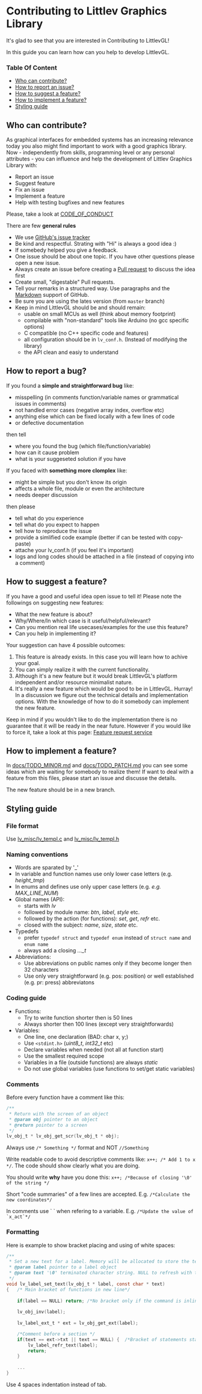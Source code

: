 # Contributing to Littlev Graphics Library
It's glad to see that you are interested in Contributing to LittlevGL! 

In this guide you can learn how can you help to develop  LittlevGL. 

### Table Of Content
* [Who can contribute?](#who-can-contribute)
* [How to report an issue?](#how-to-report-a-bug)
* [How to suggest a feature?](#how-to-suggest-a-feature)
* [How to implement a feature?](#how-to-implement-a-feature)
* [Styling guide](#styling-guide)

## Who can contribute?
As graphical interfaces for embedded systems has an increasing relevance today you also might find important to work with a good graphics library. Now - independently from skills, programming level or any personal attributes - you can influence and help the development of Littlev Graphics Library with:
* Report an issue
* Suggest feature
* Fix an issue
* Implement a feature
* Help with testing bugfixes and new features

Please, take a look at [CODE_OF_CONDUCT](https://github.com/littlevgl/lvgl/blob/master/docs/CODE_OF_CONDUCT.md)

There are few **general rules**
* We use [GitHub's issue tracker](https://github.com/littlevgl/lvgl/issues)
* Be kind and respectful. Strating with "Hi" is always a good idea :)
* If somebedy helped you give a feedback.
* One issue should be about one topic. If you have other questions please open a new issue.
* Always create an issue before creating a [Pull request](https://help.github.com/articles/about-pull-requests/) to discuss the idea first
* Create small, "digestable" Pull requests.  
* Tell your remarks in a structured way. Use paragraphs and the [Markdown](https://guides.github.com/features/mastering-markdown/) support of GitHub.
* Be sure you are using the lates version (from `master` branch)
* Keep in mind LittlevGL should be and should remain:
  - usable on small MCUs as well (think about memory footprint)
  - compilable with "non-standard" tools like Arduino (no gcc specific options) 
  - C compatible (no C++ specific code and features)
  - all configuration should be in `lv_conf.h`. (Instead of modifying the library)
  - the API clean and easiy to understand
  
## How to report a bug?
If you found a **simple and straightforward bug** like:
* misspelling (in comments function/variable names or grammatical issues in comments)
* not handled error cases (negative array index, overflow etc)
* anything else which can be fixed locally with a few lines of code
* or defective documentation

then tell
* where you found the bug (which file/function/variable)
* how can it cause problem
* what is your suggeseted solution if you have 

If you faced with **something more clomplex** like:
* might be simple but you don't know its origin
* affects a whole file, module or even the architecture
* needs deeper discussion

then please
* tell what do you experience
* tell what do you expect to happen
* tell how to reproduce the issue 
* provide a simlified code example (better if can be tested with copy-paste)
* attache your lv_conf.h (if you feel it's important)
* logs and long codes should be attached in a file (instead of copying into a comment)

## How to suggest a feature?
If you have a good and useful idea open issue to tell it! Please note the followings on suggesting new features:
* What the new feature is about?
* Why/Where/In which case is it useful/helpful/relevant?
* Can you mention real life usecases/examples for the use this feature?
* Can you help in implementing it?

Your suggestion can have 4 possible outcomes:
1. This feature is already exists. In this case you will learn how to achive your goal.
2. You can simply realize it with the current functionality.
3. Although it's a new feature but it would break LittlevGL's platform independent and/or resource minimalist nature.
4. It's really a new feature which would be good to be in LittlevGL. Hurray! In a discussion we figure out the technical details and implementation options. With the knowledge of how to do it somebody can implement the new feature.

Keep in mind if you wouldn't like to do the implementation there is no guarantee that it will be ready in the near future. 
However if you would like to force it, take a look at this page: [Feature request service](http://www.gl.littlev.hu/services#feature)

## How to implement a feature?
In [docs/TODO_MINOR.md](https://github.com/littlevgl/lvgl/blob/master/docs/TODO_MINOR.md) and [docs/TODO_PATCH.md](https://github.com/littlevgl/lvgl/blob/master/docs/TODO_PATCH.md) you can see some ideas which are waiting for somebody to realize them! If want to deal with a feature from this files, please start an issue and discusse the details.

The new feature should be in a new branch.

## Styling guide

### File format
Use [lv_misc/lv_templ.c](https://github.com/littlevgl/lvgl/blob/master/lv_misc/lv_templ.c) and [lv_misc/lv_templ.h](https://github.com/littlevgl/lvgl/blob/master/lv_misc/lv_templ.h)

### Naming conventions
* Words are sparated by '_'
* In variable and function names use only lower case letters (e.g. *height_tmp*)
* In enums and defines use only upper case letters (e.g. *e.g. MAX_LINE_NUM*)
* Global names (API):
  * starts with *lv*
  * followed by module name: *btn*, *label*, *style* etc.
  * followed by the action (for functions): *set*, *get*, *refr* etc.
  * closed with the subject: *name*, *size*, *state* etc. 
* Typedefs
  * prefer `typedef struct` and `typedef enum` instead of  `struct name` and `enum name`
  * always add a closing *..._t*
* Abbreviations:
  * Use abbreviations on public names only if they become longer then 32 characters 
  * Use only very straightforward (e.g. pos: position) or well established (e.g. pr: press) abbreviatons 

### Coding guide
* Functions:
  * Try to write function shorter then is 50 lines 
  * Always shorter then 100 lines (except very straightforwards) 
* Variables:
  * One line, one declaration (BAD: char x, y;)
  * Use `<stdint.h>` (*uint8_t*, *int32_t* etc)
  * Declare variables when needed (not all at function start)
  * Use the smallest required scope
  * Variables in a file (outside functions) are always *static*
  * Do not use global variables (use functions to set/get static variables)

### Comments
Before every function have a comment like this:

```c
/**
 * Return with the screen of an object
 * @param obj pointer to an object
 * @return pointer to a screen
 */
lv_obj_t * lv_obj_get_scr(lv_obj_t * obj); 
```

Always use `/* Something */` format and NOT `//Something`

Write readable code to avoid descriptive comments like: 
`x++; /* Add 1 to x */`. 
The code should show clearly what you are doing.

You should write **why** have you done this: 
`x++; /*Because of closing '\0' of the string */`

Short "code summaries" of a few lines are accepted. E.g. `/*Calculate the new coordinates*/`

In comments use \` \` when refering to a variable. E.g. ``/*Update the value of `x_act`*/``

### Formatting
Here is example to show bracket placing and using of white spaces:
```c
/**
 * Set a new text for a label. Memory will be allocated to store the text by the label.
 * @param label pointer to a label object
 * @param text '\0' terminated character string. NULL to refresh with the current text.
 */
void lv_label_set_text(lv_obj_t * label, const char * text)
{   /* Main bracket of functions in new line*/
    
    if(label == NULL) return; /*No bracket only if the command is inline with the if statement*/
    
    lv_obj_inv(label);
    
    lv_label_ext_t * ext = lv_obj_get_ext(label);

    /*Comment before a section */
    if(text == ext->txt || text == NULL) {  /*Bracket of statements start inline*/
        lv_label_refr_text(label);
        return;   
    }
    
    ...
}
```

Use 4 spaces indentation instead of tab.
